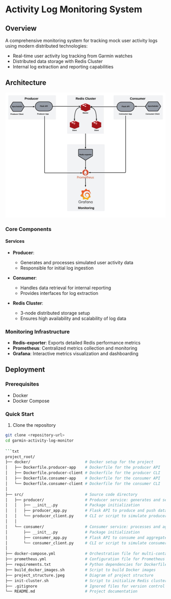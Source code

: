 # Activity Log Monitoring System

## Overview

A comprehensive monitoring system for tracking mock user activity logs using modern distributed technologies:
- Real-time user activity log tracking from Garmin watches
- Distributed data storage with Redis Cluster
- Internal log extraction and reporting capabilities

## Architecture
![Project Structure Diagram](project_structure.jpeg)

### Core Components

#### Services
- **Producer**: 
  - Generates and processes simulated user activity data
  - Responsible for initial log ingestion

- **Consumer**: 
  - Handles data retrieval for internal reporting
  - Provides interfaces for log extraction

- **Redis Cluster**: 
  - 3-node distributed storage setup
  - Ensures high availability and scalability of log data

### Monitoring Infrastructure

- **Redis-exporter**: Exports detailed Redis performance metrics
- **Prometheus**: Centralized metrics collection and monitoring
- **Grafana**: Interactive metrics visualization and dashboarding

## Deployment

### Prerequisites
- Docker
- Docker Compose

### Quick Start

1. Clone the repository
```bash
git clone <repository-url>
cd garmin-activity-log-monitor

```txt
project_root/
├── docker/                        # Docker setup for the project
│   ├── Dockerfile.producer-app    # Dockerfile for the producer API
│   ├── Dockerfile.producer-client # Dockerfile for the producer CLI
│   ├── Dockerfile.consumer-app    # Dockerfile for the consumer API
│   └── Dockerfile.consumer-client # Dockerfile for the consumer CLI
│
├── src/                           # Source code directory
│   ├── producer/                  # Producer service: generates and sends user activity data
│   │   ├── __init__.py            # Package initialization
│   │   ├── producer_app.py        # Flask API to produce and push data to Redis
│   │   └── producer_client.py     # CLI or script to simulate producer behavior
│   │
│   └── consumer/                  # Consumer service: processes and aggregates data
│       ├── __init__.py            # Package initialization
│       ├── consumer_app.py        # Flask API to consume and aggregate data from Redis
│       └── consumer_client.py     # CLI or script to simulate consumer behavior
│
├── docker-compose.yml             # Orchestration file for multi-container setup
├── prometheus.yml                 # Configuration file for Prometheus monitoring
├── requirements.txt               # Python dependencies for Dockerfile configuration
├── build_docker_images.sh         # Script to build Docker images
├── project_structure.jpeg         # Diagram of project structure
├── init-cluster.sh                # Script to initialize Redis cluster
├── .gitignore                     # Ignored files for version control
└── README.md                      # Project documentation